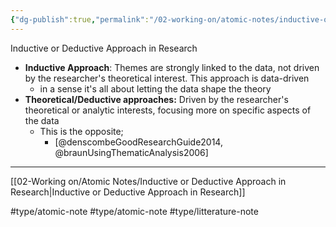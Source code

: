 ```yaml
---
{"dg-publish":true,"permalink":"/02-working-on/atomic-notes/inductive-or-deductive-approach-in-research/","title":"Inductive or Deductive Approach in Research","tags":["type/atomic-note","type/litterature-note"],"noteIcon":"","created":"Wednesday, December 20th 2023, 4:59:45 pm","updated":"2024-01-03T00:16:06.679+01:00"}
---
```



Inductive or Deductive Approach in Research

- **Inductive Approach**: Themes are strongly linked to the data, not driven by the researcher's theoretical interest. This approach is data-driven
	- in a sense it's all about letting the data shape the theory
- **Theoretical/Deductive approaches:** Driven by the researcher's theoretical or analytic interests, focusing more on specific aspects of the data
	- This is the opposite;
		- [@denscombeGoodResearchGuide2014, @braunUsingThematicAnalysis2006]



---

[[02-Working on/Atomic Notes/Inductive or Deductive Approach in Research\|Inductive or Deductive Approach in Research]]

#type/atomic-note #type/atomic-note #type/litterature-note

